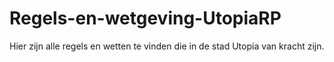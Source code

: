 # Regels-en-wetgeving-UtopiaRP
Hier zijn alle regels en wetten te vinden die in de stad Utopia van kracht zijn.
